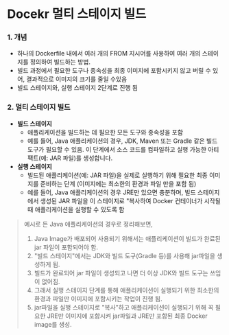 # Docekr 멀티 스테이지 빌드

### 1. 개념

- 하나의 Dockerfile 내에서 여러 개의 FROM 지시어를 사용하여 여러 개의 스테이지를 정의하여 빌드하는 방법. 
- 빌드 과정에서 필요한 도구나 종속성을 최종 이미지에 포함시키지 않고 버릴 수 있어, 결과적으로 이미지의 크기를 줄일 수있음
- 빌드 스테이지와, 실행 스테이지 2단계로 진행 됨

### 2. 멀티 스테이지 빌드

- **빌드 스테이지**
  - 애플리케이션을 빌드하는 데 필요한 모든 도구와 종속성을 포함
  - 예를 들어, Java 애플리케이션의 경우, JDK, Maven 또는 Gradle 같은 빌드 도구가 필요할 수 있음. 이 단계에서 소스 코드를 컴파일하고 실행 가능한 아티팩트(예: JAR 파일)를 생성합니다.
- **실행 스테이지**
  - 빌드된 애플리케이션(예: JAR 파일)을 실제로 실행하기 위해 필요한 최종 이미지를 준비하는 단계 (이미지에는 최소한의 환경과 파일 만을 포함 됨)
  - 예를 들어, Java 애플리케이션의 경우 JRE만 있으면 충분하며, 빌드 스테이지에서 생성된 JAR 파일을 이 스테이지로 "복사하여 Docker 컨테이너가 시작될 때 애플리케이션을 실행할 수 있도록 함

> 예시로 든 Java 애플리케이션의 경우로 정리해보면,
>
> 1. Java Image가 배포되어 사용되기 위해서는 애플리케이션이 빌드가 완료된 jar 파일이 포함되어야 함.
> 2. "빌드 스테이지"에서는 JDK와 빌드 도구(Gradle 등)를 사용해 jar파일을 생성하게 됨.
> 3. 빌드가 완료되어 jar 파일이 생성되고 나면 더 이상 JDK와 빌드 도구는 쓰임이 없어짐.
> 4. 그래서 실행 스테이지 단계를 통해 애플리케이션이 실행되기 위한 최소한의 환경과 파일만 이미지에 포함시키는 작업이 진행 됨.  
> 5.  jar파일을 실행 스테이지로 "복사"하고 애플리케이션이 실행되기 위해 꼭 필요한 JRE만 이미지에 포함시켜 jar파일과 JRE만 포함된 최종 Docker image를 생성. 